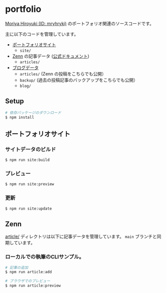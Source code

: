 # portfolio

[Moriya Hiroyuki (ID: mryhryki)](https://github.com/mryhryki) のポートフォリオ関連のソースコードです。

主に以下のコードを管理しています。

- [ポートフォリオサイト](https://mryhryki.com/)
  - `site/`
- [Zenn](https://zenn.dev/mryhryki) の記事データ ([公式ドキュメント](https://zenn.dev/zenn/articles/connect-to-github))
  - `articles/`
- [ブログデータ](https://mryhryki.com/blog/)
  - `articles/` (Zenn の投稿をこちらでも公開）
  - `backup/` (過去の投稿記事のバックアップをこちらでも公開）
  - `blog/`

## Setup

```bash
# 依存パッケージのダウンロード
$ npm install
```

## ポートフォリオサイト

### サイトデータのビルド

```bash
$ npm run site:build
```

### プレビュー

```bash
$ npm run site:preview
```

### 更新

```bash
$ npm run site:update
```


## Zenn

[article/](./articles) ディレクトリは以下に記事データを管理しています。
`main` ブランチと同期しています。

### ローカルでの執筆のCLIサンプル。

```bash
# 記事の追加
$ npm run article:add

# ブラウザでのプレビュー
$ npm run article:preview
```

